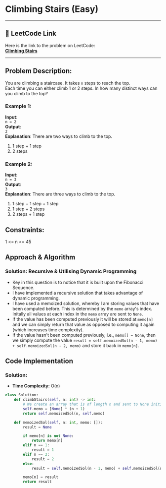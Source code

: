 # Climbing Stairs (Easy)

---

## 🔗 LeetCode Link

Here is the link to the problem on LeetCode:  
[**Climbing Stairs**](https://leetcode.com/problems/climbing-stairs/description/)

---

## Problem Description:

You are climbing a staircase. It takes `n` steps to reach the top.  
Each time you can either climb 1 or 2 steps. In how many distinct ways can you climb to the top?

### **Example 1**:

**Input**:  
`n = 2`  
**Output**:  
`2`  
**Explanation**: There are two ways to climb to the top.

1. 1 step + 1 step
2. 2 steps

### **Example 2**:

**Input**:  
`n = 3`  
**Output**:  
`3`  
**Explanation**: There are three ways to climb to the top.

1. 1 step + 1 step + 1 step
2. 1 step + 2 steps
3. 2 steps + 1 step

## Constraints:

1 <= n <= 45

## Approach & Algorithm

### Solution: Recursive & Utilising Dynamic Programming

- Key in this question is to notice that it is built upon the Fibonacci Sequence.
- I have implemented a recursive solution that takes advantage of dynamic programming.
- I have used a memoized solution, whereby I am storing values that have been computed before. This is determined by the `memo` array's index. Initally all values at each index in the `memo` array are sent to `None`.
- If the value has been computed previously it will be stored at `memo[n]` and we can simply return that value as opposed to computing it again (which increases time complexity).
- If the value hasn't been computed previously, i.e., `memo[] = None`, then we simply compute the value `result = self.memoizedSol(n - 1, memo) + self.memoizedSol(n - 2, memo)` and store it back in `memo[n]`.

## Code Implementation

### Solution:

- **Time Complexity:** O(n)

```python
class Solution:
    def climbStairs(self, n: int) -> int:
        # We create an array that is of length n and sent to None initially
        self.memo = [None] * (n + 1)
        return self.memoizedSol(n, self.memo)

    def memoizedSol(self, n: int, memo: []):
        result = None

        if memo[n] is not None:
            return memo[n]
        elif n == 1:
            result = 1
        elif n == 2:
            result = 2
        else:
            result = self.memoizedSol(n - 1, memo) + self.memoizedSol(n - 2, memo)

        memo[n] = result
        return result
```
